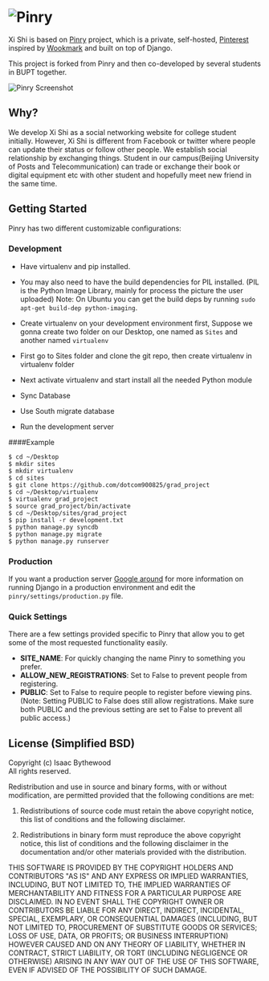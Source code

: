 # ![Pinry](https://raw.github.com/dotcom900825/grad_project/master/xishi.jpg)

Xi Shi is based on [Pinry](https://github.com/overshard/pinry/) project, which is a private, self-hosted, [Pinterest][0] inspired by [Wookmark][1] and
built on top of Django. 


This project is forked from Pinry and then co-developed by several students in BUPT together.


![Pinry Screenshot]()


## Why?

We develop Xi Shi as a social networking website for college student initially. However, Xi Shi is different from Facebook or twitter where people can update their status or follow other people. We establish social relationship by exchanging things. Student in our campus(Beijing University of Posts and Telecommunication) can trade or exchange their book or digital equipment etc with other student and hopefully meet new friend in the same time.

## Getting Started

Pinry has two different customizable configurations:


### Development

* Have virtualenv and pip installed.

* You may also need to have the build
dependencies for PIL installed. (PIL is the Python Image Library, mainly for process the picture the user uploaded) Note: On Ubuntu you can get the build deps by running
`sudo apt-get build-dep python-imaging`.
* Create virtualenv on your development environment first, Suppose we gonna create two folder on our Desktop, one named as `Sites` and another named `virtualenv`  
* First go to Sites folder and clone the git repo, then create virtualenv in virtualenv folder
* Next activate virtualenv and start install all the needed Python module
* Sync Database
* Use South migrate database 
* Run the development server

####Example

    $ cd ~/Desktop
    $ mkdir sites
    $ mkdir virtualenv
    $ cd sites
    $ git clone https://github.com/dotcom900825/grad_project
    $ cd ~/Desktop/virtualenv
    $ virtualenv grad_project
    $ source grad_project/bin/activate
    $ cd ~/Desktop/sites/grad_project
    $ pip install -r development.txt
    $ python manage.py syncdb
    $ python manage.py migrate
    $ python manage.py runserver


### Production

If you want a production server [Google around][2] for more information on
running Django in a production environment and edit the
`pinry/settings/production.py` file. 

### Quick Settings

There are a few settings provided specific to Pinry that allow you to get some
of the most requested functionality easily.

 + **SITE_NAME**: For quickly changing the name Pinry to something you prefer.
 + **ALLOW_NEW_REGISTRATIONS**: Set to False to prevent people from registering.
 + **PUBLIC**: Set to False to require people to register before viewing pins.
   (Note: Setting PUBLIC to False does still allow registrations. Make sure
          both PUBLIC and the previous setting are set to False to prevent
          all public access.)





## License (Simplified BSD)

Copyright (c) Isaac Bythewood  
All rights reserved.

Redistribution and use in source and binary forms, with or without
modification, are permitted provided that the following conditions are met:

1. Redistributions of source code must retain the above copyright notice,
   this list of conditions and the following disclaimer.

2. Redistributions in binary form must reproduce the above copyright notice,
   this list of conditions and the following disclaimer in the documentation
   and/or other materials provided with the distribution.

THIS SOFTWARE IS PROVIDED BY THE COPYRIGHT HOLDERS AND CONTRIBUTORS "AS IS" AND
ANY EXPRESS OR IMPLIED WARRANTIES, INCLUDING, BUT NOT LIMITED TO, THE IMPLIED
WARRANTIES OF MERCHANTABILITY AND FITNESS FOR A PARTICULAR PURPOSE ARE
DISCLAIMED. IN NO EVENT SHALL THE COPYRIGHT OWNER OR CONTRIBUTORS BE LIABLE FOR
ANY DIRECT, INDIRECT, INCIDENTAL, SPECIAL, EXEMPLARY, OR CONSEQUENTIAL DAMAGES
(INCLUDING, BUT NOT LIMITED TO, PROCUREMENT OF SUBSTITUTE GOODS OR SERVICES;
LOSS OF USE, DATA, OR PROFITS; OR BUSINESS INTERRUPTION) HOWEVER CAUSED AND
ON ANY THEORY OF LIABILITY, WHETHER IN CONTRACT, STRICT LIABILITY, OR TORT
(INCLUDING NEGLIGENCE OR OTHERWISE) ARISING IN ANY WAY OUT OF THE USE OF THIS
SOFTWARE, EVEN IF ADVISED OF THE POSSIBILITY OF SUCH DAMAGE.


[0]: http://pinterest.com/
[1]: http://www.wookmark.com/
[2]: https://www.google.com/search?q=deploy+django+production